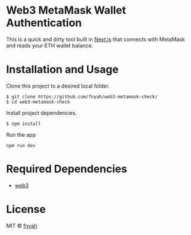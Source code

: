 # Web3 MetaMask Wallet Authentication 

This is a quick and dirty tool built in [Next.js](https://nextjs.org/) that connects with MetaMask and reads your ETH wallet balance. 

# Installation and Usage

Clone this project to a desired local folder. 

```
$ git clone https://github.com/fnyah/web3-metamask-check/
$ cd web3-metamask-check
```
Install project dependencies. 

```
$ npm install
```
Run the app

```
npm run dev
```

# Required Dependencies

* [web3](https://web3js.readthedocs.io/en/v1.5.2/#)

# License

MIT ©  [fnyah](https://github.com/fnyah)
